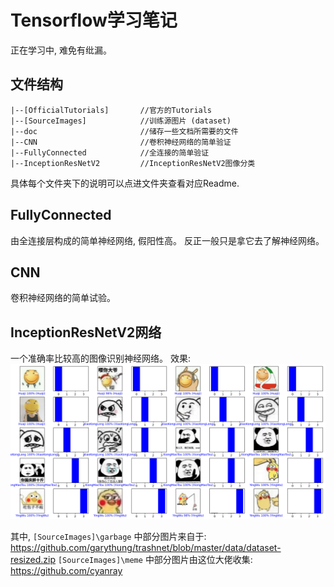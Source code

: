 # Tensorflow学习笔记
正在学习中, 难免有纰漏。
## 文件结构
```
|--[OfficialTutorials]       //官方的Tutorials
|--[SourceImages]            //训练源图片 (dataset)
|--doc                       //储存一些文档所需要的文件
|--CNN                       //卷积神经网络的简单验证
|--FullyConnected            //全连接的简单验证
|--InceptionResNetV2         //InceptionResNetV2图像分类
```
具体每个文件夹下的说明可以点进文件夹查看对应Readme.

## FullyConnected
由全连接层构成的简单神经网络, 假阳性高。
反正一般只是拿它去了解神经网络。

## CNN
卷积神经网络的简单试验。

## InceptionResNetV2网络
一个准确率比较高的图像识别神经网络。
效果: 
![](./doc/img/InceptionResNetV2.png)

其中, `[SourceImages]\garbage` 中部分图片来自于:   
https://github.com/garythung/trashnet/blob/master/data/dataset-resized.zip
`[SourceImages]\meme` 中部分图片由这位大佬收集:  
https://github.com/cyanray